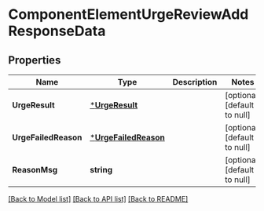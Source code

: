 # ComponentElementUrgeReviewAddResponseData

## Properties
Name | Type | Description | Notes
------------ | ------------- | ------------- | -------------
**UrgeResult** | [***UrgeResult**](UrgeResult.md) |  | [optional] [default to null]
**UrgeFailedReason** | [***UrgeFailedReason**](UrgeFailedReason.md) |  | [optional] [default to null]
**ReasonMsg** | **string** |  | [optional] [default to null]

[[Back to Model list]](../README.md#documentation-for-models) [[Back to API list]](../README.md#documentation-for-api-endpoints) [[Back to README]](../README.md)



